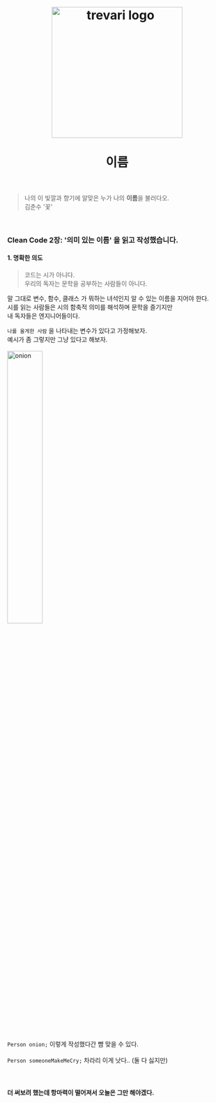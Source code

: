 <h1 align="center">
  <br/>
  <img width="300" alt="trevari logo" src="https://user-images.githubusercontent.com/42798132/156313235-d68b21f0-39e3-4f8e-ae86-6c25cb7bea02.png">
  <br/>
  <br/>
이름
  <br/>
  <br/>
</h1>

> 나의 이 빛깔과 향기에 알맞은 누가 나의 **이름**을 불러다오.  
> 김춘수 '꽃' 


<br/>

### Clean Code 2장: '의미 있는 이름' 을 읽고 작성했습니다.


#### 1. 명확한 의도
> 코드는 시가 아니다.  
> 우리의 독자는 문학을 공부하는 사람들이 아니다.

말 그대로 변수, 함수, 클래스 가 뭐하는 녀석인지 알 수 있는 이름을 지어야 한다.  
시를 읽는 사람들은 시의 함축적 의미를 해석하며 문학을 즐기지만  
내 독자들은 엔지니어들이다.  


```나를 울게한 사람``` 을 나타내는 변수가 있다고 가정해보자.  
예시가 좀 그렇지만 그냥 있다고 해보자.  
<br/>
<img width="40%" alt="onion" src="https://user-images.githubusercontent.com/42798132/156562772-ef8fb2be-f360-48ff-a033-a619a18de8aa.png">
<br/>
<br/>
```Person onion;``` 이렇게 작성했다간 뺨 맞을 수 있다.  
<br/>
```Person someoneMakeMeCry;``` 차라리 이게 낫다.. (둘 다 싫지만)
<br/>
<br/>
<br/>
#### 더 써보려 했는데 항마력이 떨어져서 오늘은 그만 해야겠다.
<br/>
<br/>
